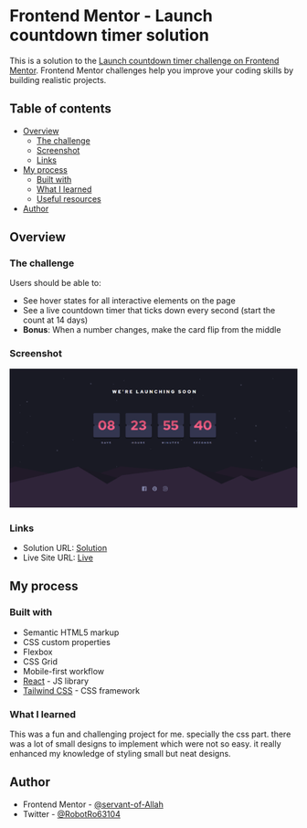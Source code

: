 # Frontend Mentor - Launch countdown timer solution

This is a solution to the [Launch countdown timer challenge on Frontend Mentor](https://www.frontendmentor.io/challenges/launch-countdown-timer-N0XkGfyz-). Frontend Mentor challenges help you improve your coding skills by building realistic projects.

## Table of contents

- [Overview](#overview)
  - [The challenge](#the-challenge)
  - [Screenshot](#screenshot)
  - [Links](#links)
- [My process](#my-process)
  - [Built with](#built-with)
  - [What I learned](#what-i-learned)
  - [Useful resources](#useful-resources)
- [Author](#author)

## Overview

### The challenge

Users should be able to:

- See hover states for all interactive elements on the page
- See a live countdown timer that ticks down every second (start the count at 14 days)
- **Bonus**: When a number changes, make the card flip from the middle

### Screenshot

![](./public/screenshot.png)

### Links

- Solution URL: [Solution](https://www.frontendmentor.io/solutions/launch-countdowntimer-app-using-react-vite-and-tailwindcss-x7fx6JdKDR)
- Live Site URL: [Live](https://coutdown-timer298.web.app/)

## My process

### Built with

- Semantic HTML5 markup
- CSS custom properties
- Flexbox
- CSS Grid
- Mobile-first workflow
- [React](https://reactjs.org/) - JS library
- [Tailwind CSS](https://tailwindcss.com) - CSS framework

### What I learned

This was a fun and challenging project for me. specially the css part. there was a lot of small designs to implement which were not so easy. it really enhanced my knowledge of styling small but neat designs.

## Author

- Frontend Mentor - [@servant-of-Allah](https://www.frontendmentor.io/profile/servant-of-Allah)
- Twitter - [@RobotRo63104](https://www.twitter.com/RobotRo63104)
